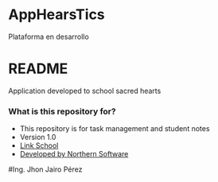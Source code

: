 # AppHearsTics

Plataforma en desarrollo

# README #

Application developed to school sacred hearts

### What is this repository for? ###

* This repository is for task management and student notes
* Version 1.0
* [Link School](http://colsacors.edu.co)
* [Developed by Northern Software](http://softwaredelnorte.com)


#Ing. Jhon Jairo Pérez
